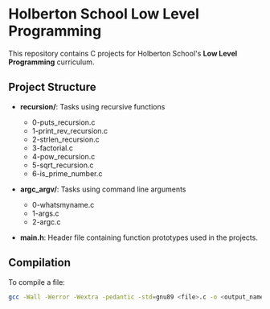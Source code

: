# Holberton School Low Level Programming

This repository contains C projects for Holberton School's **Low Level Programming** curriculum.

## Project Structure

- **recursion/**: Tasks using recursive functions
  - 0-puts_recursion.c
  - 1-print_rev_recursion.c
  - 2-strlen_recursion.c
  - 3-factorial.c
  - 4-pow_recursion.c
  - 5-sqrt_recursion.c
  - 6-is_prime_number.c

- **argc_argv/**: Tasks using command line arguments
  - 0-whatsmyname.c
  - 1-args.c
  - 2-argc.c

- **main.h**: Header file containing function prototypes used in the projects.

## Compilation

To compile a file:

```bash
gcc -Wall -Werror -Wextra -pedantic -std=gnu89 <file>.c -o <output_name>
